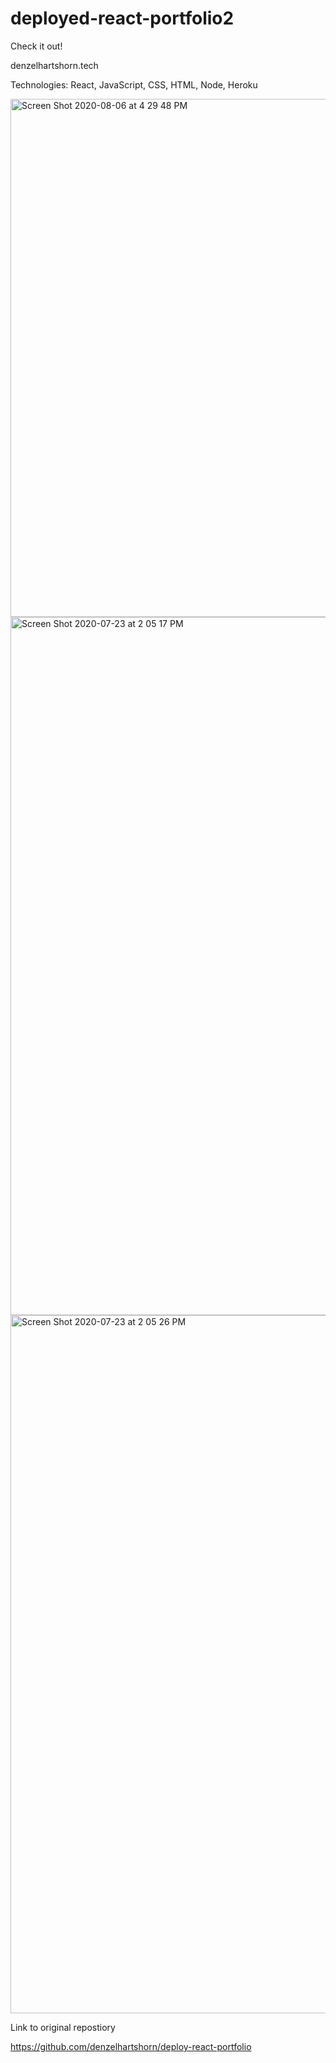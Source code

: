 # deployed-react-portfolio2

Check it out!

denzelhartshorn.tech

Technologies: React, JavaScript, CSS, HTML, Node, Heroku

<img width="829" alt="Screen Shot 2020-08-06 at 4 29 48 PM" src="https://user-images.githubusercontent.com/50594925/89592772-5113ae80-d802-11ea-8660-24a08e25aa45.png">
<img width="1117" alt="Screen Shot 2020-07-23 at 2 05 17 PM" src="https://user-images.githubusercontent.com/50594925/88338969-1122d680-ccee-11ea-80e5-0992358fd48a.png">
<img width="1117" alt="Screen Shot 2020-07-23 at 2 05 26 PM" src="https://user-images.githubusercontent.com/50594925/88338972-12540380-ccee-11ea-8e98-d34135d40a9a.png">

Link to original repostiory

https://github.com/denzelhartshorn/deploy-react-portfolio
